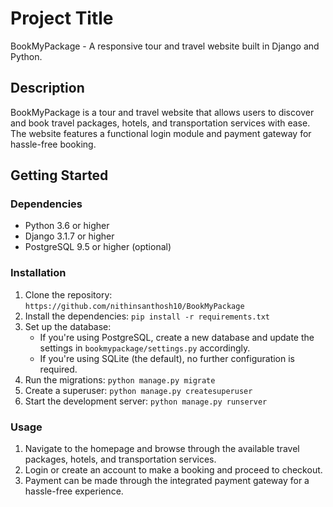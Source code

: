 # Project Title
  
BookMyPackage - A responsive tour and travel website built in Django and Python. 

## Description
   
BookMyPackage is a tour and travel website that allows users to discover and book travel packages, hotels, and transportation services with ease. The website features a functional login module and payment gateway for hassle-free booking.
   
## Getting Started 
 
### Dependencies      

* Python 3.6 or higher
* Django 3.1.7 or higher
* PostgreSQL 9.5 or higher (optional)
 
### Installation

1. Clone the repository: `https://github.com/nithinsanthosh10/BookMyPackage`
2. Install the dependencies: `pip install -r requirements.txt`
3. Set up the database:
   * If you're using PostgreSQL, create a new database and update the settings in `bookmypackage/settings.py` accordingly.
   * If you're using SQLite (the default), no further configuration is required.
4. Run the migrations: `python manage.py migrate`
5. Create a superuser: `python manage.py createsuperuser`
6. Start the development server: `python manage.py runserver`

### Usage
 
1. Navigate to the homepage and browse through the available travel packages, hotels, and transportation services.
2. Login or create an account to make a booking and proceed to checkout.
3. Payment can be made through the integrated payment gateway for a hassle-free experience.

<!-- ### Contributing

If you'd like to contribute to this project, please follow these steps:

1. Fork the repository.
2. Create a new branch: `git checkout -b new-feature`.
3. Make your changes and commit them: `git commit -m 'Add new feature'`. 
4. Push to the branch: `git push origin new-feature`. -->
